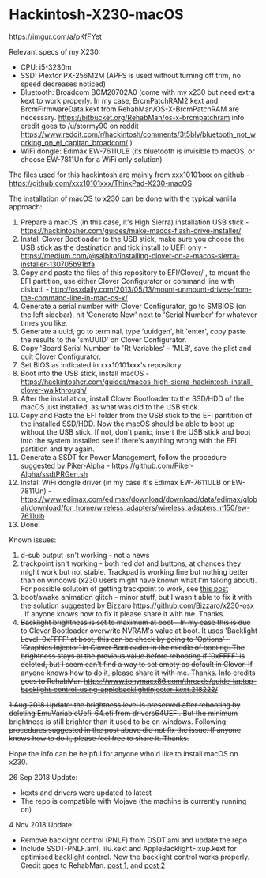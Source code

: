 # Hackintosh-X230-macOS

https://imgur.com/a/pKfFYet

Relevant specs of my X230: 
- CPU: i5-3230m
- SSD: Plextor PX-256M2M (APFS is used without turning off trim, no speed decreases noticed)
- Bluetooth: Broadcom BCM20702A0 (come with my x230 but need extra kext to work properly. In my case, BrcmPatchRAM2.kext and BrcmFirmwareData.kext from RehabMan/OS-X-BrcmPatchRAM are necessary. https://bitbucket.org/RehabMan/os-x-brcmpatchram info credit goes to /u/stormy90 on reddit https://www.reddit.com/r/hackintosh/comments/3t5bly/bluetooth_not_working_on_el_capitan_broadcom/ )
- WiFi dongle: Edimax EW-7611ULB (its bluetooth is invisible to macOS, or choose EW-7811Un for a WiFi only solution)

The files used for this hackintosh are mainly from xxx10101xxx on github - https://github.com/xxx10101xxx/ThinkPad-X230-macOS

The installation of macOS to x230 can be done with the typical vanilla approach:
1. Prepare a macOS (in this case, it's High Sierra) installation USB stick - https://hackintosher.com/guides/make-macos-flash-drive-installer/
2. Install Clover Bootloader to the USB stick, make sure you choose the USB stick as the destination and tick install to UEFI only - https://medium.com/@salbito/installing-clover-on-a-macos-sierra-installer-130705b91bfa
3. Copy and paste the files of this repository to EFI/Clover/ , to mount the EFI partition, use either Clover Configurator or command line with diskutil - http://osxdaily.com/2013/05/13/mount-unmount-drives-from-the-command-line-in-mac-os-x/
4. Generate a serial number with Clover Configurator, go to SMBIOS (on the left sidebar), hit 'Generate New' next to 'Serial Number' for whatever times you like. 
5. Generate a uuid, go to terminal, type 'uuidgen', hit 'enter', copy paste the results to the 'smUUID' on Clover Configurator. 
6. Copy 'Board Serial Number' to 'Rt Variables' - 'MLB', save the plist and quit Clover Configurator. 
7. Set BIOS as indicated in xxx10101xxx's repository. 
8. Boot into the USB stick, install macOS - https://hackintosher.com/guides/macos-high-sierra-hackintosh-install-clover-walkthrough/
9. After the installation, install Clover Bootloader to the SSD/HDD of the macOS just installed, as what was did to the USB stick. 
10. Copy and Paste the EFI folder from the USB stick to the EFI paritition of the installed SSD/HDD. Now the macOS should be able to boot up without the USB stick. If not, don't panic, insert the USB stick and boot into the system installed see if there's anything wrong with the EFI partition and try again. 
11. Generate a SSDT for Power Management, follow the procedure suggested by Piker-Alpha - https://github.com/Piker-Alpha/ssdtPRGen.sh
12. Install WiFi dongle driver (in my case it's Edimax EW-7611ULB or EW-7811Un) - https://www.edimax.com/edimax/download/download/data/edimax/global/download/for_home/wireless_adapters/wireless_adapters_n150/ew-7611ulb
13. Done! 

Known issues:
1. d-sub output isn't working - not a news
2. trackpoint isn't working - both red dot and buttons, at chances they might work but not stable. Trackpad is working fine but nothing better than on windows (x230 users might have known what I'm talking about). For possible solutoin of getting trackpoint to work, see [this post](https://www.reddit.com/r/hackintosh/comments/92wbb7/lenovo_x230_high_sierra/?utm_content=full_comments&utm_medium=message&utm_source=reddit&utm_name=frontpage)
3. boot/awake animation glitch - minor stuff, but I wasn't able to fix it with the solution suggested by Bizzaro https://github.com/Bizzaro/x230-osx . If anyone knows how to fix it please share it with me. Thanks. 
4. ~~Backlight brightness is set to maximum at boot - In my case this is due to Clover Bootloader overwrite NVRAM's value at boot. It uses 'Backlight Level: 0xFFFF' at boot, this can be check by going to 'Options' - 'Graphics Injector' in Clover Bootloader in the middle of booting. The brightness stays at the previous value before rebooting if '0xFFFF' is deleted, but I seem can't find a way to set empty as default in Clover. If anyone knows how to do it, please share it with me. Thanks. Info credits goes to RehabMan https://www.tonymacx86.com/threads/guide-laptop-backlight-control-using-applebacklightinjector-kext.218222/~~ 

~~1 Aug 2018 Update: the brightness level is preserved after rebooting by deleting EmuVariableUefi-64.efi from drivers64UEFI. But the minimum brightness is still brighter than it used to be on windows. Following procedures suggested in the post above did not fix the issue. If anyone knows how to do it, please feel free to share it. Thanks.~~

Hope the info can be helpful for anyone who'd like to install macOS on x230. 

26 Sep 2018 Update:
- kexts and drivers were updated to latest
- The repo is compatible with Mojave (the machine is currently running on)

4 Nov 2018 Update:
- Remove backlight control (PNLF) from DSDT.aml and update the repo
- Include SSDT-PNLF.aml, lilu.kext and AppleBacklightFixup.kext for optimised backlight control. Now the backlight control works properly. Credit goes to RehabMan. [post 1](https://www.tonymacx86.com/threads/solved-applebacklightinjector-isnt-working-on-x230.257601), and [post 2](https://www.tonymacx86.com/threads/guide-laptop-backlight-control-using-applebacklightfixup-kext.218222/)
